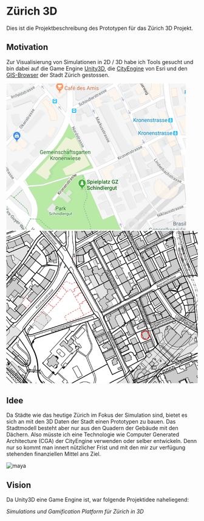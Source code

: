 # Zürich 3D
Dies ist die Projektbeschreibung des Prototypen für das Zürich 3D Projekt.


## Motivation
Zur Visualisierung von Simulationen in 2D / 3D habe ich Tools gesucht und bin dabei auf die Game Engine [Unity3D](https://unity3d.com/unity), die [CityEngine](https://www.esri.ch/de/produkte/cityengine) von Esri und den [GIS-Browser](https://maps.zh.ch) der Stadt Zürich gestossen. 

![maps](Schindlerpark.png)
![GIS](Schindlerpark-GIS.png)

## Idee
Da Städte wie das heutige Zürich im Fokus der Simulation sind, bietet es sich an mit den 3D Daten der Stadt einen Prototypen zu bauen. Das Stadtmodell besteht aber nur aus den Quadern der Gebäude mit den Dächern. Also müsste ich eine Technologie wie Computer Generated Architecture (CGA) der CityEngine verwenden oder selber entwickeln. Denn nur so kommt man innert nützlicher Frist und mit den mir zur verfügung stehenden finanziellen Mittel ans Ziel. 

![maya](https://user-images.githubusercontent.com/11026671/47834942-f6822e80-dda1-11e8-980c-832891336d0f.png)

## Vision
Da Unity3D eine Game Engine ist, war folgende Projektidee naheliegend:

*Simulations und Gamification Platform für Zürich in 3D* 
